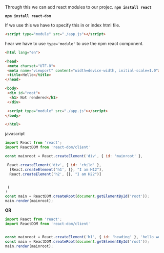 
Through this we can add react modules to our projec.
**`npm install react`**

**`npm install react-dom`**

If we use this we have to specify this in or index html file.

```html
<script type="module" src="./app.js"></script>
```

hear we have to use `type='module'` to use the npm react component.


``` html
<html lang="en">

<head>
 <meta charset="UTF-8">
 <meta name="viewport" content="width=device-width, initial-scale=1.0">
 <title>Hello</title>
</head>

<body>
 <div id="root">
  <h1> Not rendered</h1>
 </div>

 <script type="module" src="./app.js"></script>
</body>

</html>
```



javascript


```javascript
import React from 'react';
import ReactDOM from 'react-dom/client'

const mainroot = React.createElement('div', { id: 'mainroot' },

 React.createElement('div', { id: 'child' },
  [React.createElement('h1', {}, "I am H12"),
  React.createElement('h2', {}, "I am H22")]


 )
)
const main = ReactDOM.createRoot(document.getElementById('root'));
main.render(mainroot);

```


**OR**

```javascript
import React from 'react';
import ReactDOM from 'react-dom/client'


const mainroot = React.createElement('h1', { id: 'heading' }, 'hello world')
const main = ReactDOM.createRoot(document.getElementById('root'));
main.render(mainroot);
```
